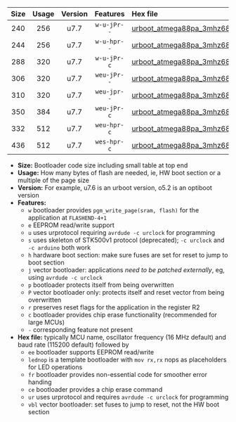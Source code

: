 |Size|Usage|Version|Features|Hex file|
|:-:|:-:|:-:|:-:|:--|
|240|256|u7.7|`w-u-jPr--`|[urboot_atmega88pa_3mhz6864_19200bps_lednop_ur_vbl.hex](https://raw.githubusercontent.com/stefanrueger/urboot.hex/main/mcus/atmega88pa/fcpu_3mhz6864/19200_bps/urboot_atmega88pa_3mhz6864_19200bps_lednop_ur_vbl.hex)|
|244|256|u7.7|`w-u-hpr--`|[urboot_atmega88pa_3mhz6864_19200bps_lednop_fr_ur.hex](https://raw.githubusercontent.com/stefanrueger/urboot.hex/main/mcus/atmega88pa/fcpu_3mhz6864/19200_bps/urboot_atmega88pa_3mhz6864_19200bps_lednop_fr_ur.hex)|
|288|320|u7.7|`w-u-jPr-c`|[urboot_atmega88pa_3mhz6864_19200bps_lednop_fr_ce_ur_vbl.hex](https://raw.githubusercontent.com/stefanrueger/urboot.hex/main/mcus/atmega88pa/fcpu_3mhz6864/19200_bps/urboot_atmega88pa_3mhz6864_19200bps_lednop_fr_ce_ur_vbl.hex)|
|306|320|u7.7|`weu-jPr--`|[urboot_atmega88pa_3mhz6864_19200bps_ee_lednop_ur_vbl.hex](https://raw.githubusercontent.com/stefanrueger/urboot.hex/main/mcus/atmega88pa/fcpu_3mhz6864/19200_bps/urboot_atmega88pa_3mhz6864_19200bps_ee_lednop_ur_vbl.hex)|
|310|320|u7.7|`weu-jpr--`|[urboot_atmega88pa_3mhz6864_19200bps_ee_lednop_fr_ur_vbl.hex](https://raw.githubusercontent.com/stefanrueger/urboot.hex/main/mcus/atmega88pa/fcpu_3mhz6864/19200_bps/urboot_atmega88pa_3mhz6864_19200bps_ee_lednop_fr_ur_vbl.hex)|
|350|384|u7.7|`weu-jPr-c`|[urboot_atmega88pa_3mhz6864_19200bps_ee_lednop_fr_ce_ur_vbl.hex](https://raw.githubusercontent.com/stefanrueger/urboot.hex/main/mcus/atmega88pa/fcpu_3mhz6864/19200_bps/urboot_atmega88pa_3mhz6864_19200bps_ee_lednop_fr_ce_ur_vbl.hex)|
|332|512|u7.7|`weu-hpr-c`|[urboot_atmega88pa_3mhz6864_19200bps_ee_lednop_fr_ce_ur.hex](https://raw.githubusercontent.com/stefanrueger/urboot.hex/main/mcus/atmega88pa/fcpu_3mhz6864/19200_bps/urboot_atmega88pa_3mhz6864_19200bps_ee_lednop_fr_ce_ur.hex)|
|436|512|u7.7|`wes-hpr-c`|[urboot_atmega88pa_3mhz6864_19200bps_ee_lednop_fr_ce.hex](https://raw.githubusercontent.com/stefanrueger/urboot.hex/main/mcus/atmega88pa/fcpu_3mhz6864/19200_bps/urboot_atmega88pa_3mhz6864_19200bps_ee_lednop_fr_ce.hex)|

- **Size:** Bootloader code size including small table at top end
- **Usage:** How many bytes of flash are needed, ie, HW boot section or a multiple of the page size
- **Version:** For example, u7.6 is an urboot version, o5.2 is an optiboot version
- **Features:**
  + `w` bootloader provides `pgm_write_page(sram, flash)` for the application at `FLASHEND-4+1`
  + `e` EEPROM read/write support
  + `u` uses urprotocol requiring `avrdude -c urclock` for programming
  + `s` uses skeleton of STK500v1 protocol (deprecated); `-c urclock` and `-c arduino` both work
  + `h` hardware boot section: make sure fuses are set for reset to jump to boot section
  + `j` vector bootloader: applications *need to be patched externally*, eg, using `avrdude -c urclock`
  + `p` bootloader protects itself from being overwritten
  + `P` vector bootloader only: protects itself and reset vector from being overwritten
  + `r` preserves reset flags for the application in the register R2
  + `c` bootloader provides chip erase functionality (recommended for large MCUs)
  + `-` corresponding feature not present
- **Hex file:** typically MCU name, oscillator frequency (16 MHz default) and baud rate (115200 default) followed by
  + `ee` bootloader supports EEPROM read/write
  + `lednop` is a template bootloader with `mov rx,rx` nops as placeholders for LED operations
  + `fr` bootloader provides non-essential code for smoother error handing
  + `ce` bootloader provides a chip erase command
  + `ur` uses urprotocol and requires `avrdude -c urclock` for programming
  + `vbl` vector bootloader: set fuses to jump to reset, not the HW boot section
